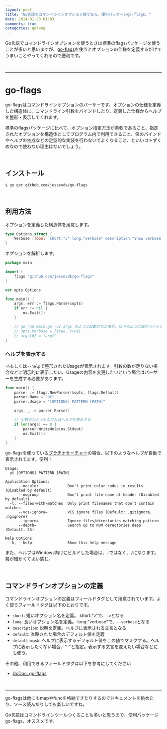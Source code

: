 ```yaml
---
layout: post
title: "Go言語でコマンドラインオプション使うなら。便利パッケージgo-flags。"
date: 2014-01-23 01:03
comments: true
categories: golang
---
```


Go言語でコマンドラインオプションを使うときは標準のflagsパッケージを使うことが多いと思いますが、[go-flags](https://github.com/jessevdk/go-flags)を使うとオプションの仕様を定義するだけでうまいことやってくれるので便利です。

<br />
<hr />

# go-flags

go-flagsはコマンドラインオプションのパーサーです。オプションの仕様を定義した構造体に、コマンドライン引数をバインドしたり、定義した仕様からヘルプを整形・表示してくれます。

標準のflagsパッケージに比べて、オプション指定方法が柔軟であること、指定されたオプションを構造体としてプログラム内で利用できること、値のバインドやヘルプの生成などの定型的な実装を行わないでよくなること、といいコトずくめなので使わない理由はないでしょう。

<br />

## インストール

```sh
$ go get github.com/jessevdk/go-flags
```

<br />

## 利用方法

オプションを定義した構造体を用意します。

```go
type Options struct {
    Verbose []bool `short:"v" long:"verbose" description:"Show verbose debug information"`
}
```

オプションを解析します。

```go
package main

import (
	flags "github.com/jessevdk/go-flags"
)

var opts Options

func main() {
	args, err := flags.Parse(&opts)
	if err != nil {
		os.Exit(1)
	}

	// go run main.go -vv arg1 のように起動された場合、以下のように値がバインドされる
	// opts.Verbose = [true, true]
	// args[0] = "arg1"
}
```

### ヘルプを表示する

`-h`もしくは`--help`で整形されたUsageが表示されます。引数の数が足りない場合などに明示的に表示したい、Usageの内容を変更したいという場合はパーサーを生成する必要があります。

```go
func main() {
	parser := flags.NewParser(&opts, flags.Default)
	parser.Name = "pt"
	parser.Usage = "[OPTIONS] PATTERN [PATH]"

	args, _ := parser.Parse()

	// 引数がひとつもなければヘルプを表示する
	if len(args) == 0 {
		parser.WriteHelp(os.Stdout)
		os.Exit(1)
	}
}
```

go-flagsを使っている[プラチナサーチャー](http://blog.monochromegane.com/blog/2014/01/16/the-platinum-searcher/)の場合、以下のようなヘルプが自動で表示されてます。便利！

```
Usage:
  pt [OPTIONS] PATTERN [PATH]

Application Options:
      --nocolor             Don't print color codes in results (Disabled by default)
      --nogroup             Don't print file name at header (Disabled by default)
  -l, --files-with-matches  Only print filenames that don't contain matches
      --vcs-ignore=         VCS ignore files (Default: .gitignore, .hgignore)
      --ignore=             Ignore files/directories matching pattern
      --depth=              Search up to NUM derectories deep (Default: 25)

Help Options:
  -h, --help                Show this help message
```

また、ヘルプはWindows向けにビルドした場合は、`-`ではなく、`/`になります。芸が細かくてよい感じ。

<br />

## コマンドラインオプションの定義

コマンドラインオプションの定義はフィールドタグとして用意されています。よく使うフィールドタグは以下のとおりです。

- `short`: 短いオプション名を定義。 short:"v"で、`-v`となる
- `long`: 長いオプション名を定義。 long:"verbose"で、`--verbose`となる
- `description`: 説明を定義。ヘルプに表示される文言となる
- `default`: 省略された場合のデフォルト値を定義
- `default-mask`: ヘルプに表示するデフォルト値をこの値でマスクする。ヘルプに表示したくない場合、"-"と指定。表示する文言を変えたい場合などにも使う。

その他、利用できるフィールドタグは以下を参考にしてください

- [GoDoc: go-flags](http://godoc.org/github.com/jessevdk/go-flags)


<br />
<hr />

go-flagsは他にもmapやfuncを格納できたりするのでドキュメントを眺めたり、ソース読んだりしても楽しいですね。

Go言語はコマンドラインツールつくることも多いと思うので、便利パッケージgo-flags、オススメです。


